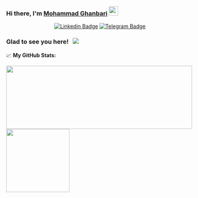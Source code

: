
### Hi there, I'm <a href="https://www.linkedin.com/in/qanbarii-mohammad/" target="_blank">Mohammad Ghanbari</a> <img src="https://media.giphy.com/media/hvRJCLFzcasrR4ia7z/giphy.gif" width="25px">

<div align="center">

[![Linkedin Badge](https://img.shields.io/badge/-LinkedIn-0e76a8?style=flat-square&logo=Linkedin&logoColor=white)]([https://linkedin.com/in/moein007/](https://www.linkedin.com/in/qanbarii-mohammad/))
[![Telegram Badge](https://img.shields.io/badge/-Telegram-0088cc?style=flat-square&logo=Telegram&logoColor=white)](https://t.me/qanbari_mohammad)
</div>

### Glad to see you here! &nbsp; ![](https://visitor-badge.glitch.me/badge?page_id=page.id)


📈 **My GitHub Stats:**

<p>
  <img height="170em" width="500em" src="https://github-readme-stats.vercel.app/api?username=Ghanbari77&show_icons=true&hide_border=true" />
  <img height="170em" src="https://github-readme-stats.vercel.app/api/top-langs/?username=Ghanbari77&layout=compact&langs_count=10&hide_border=true"/>
</p>
